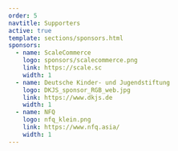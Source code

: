 ```yaml
---
order: 5
navtitle: Supporters
active: true
template: sections/sponsors.html
sponsors:
  - name: ScaleCommerce
    logo: sponsors/scalecommerce.png
    link: https://scale.sc
    width: 1
  - name: Deutsche Kinder- und Jugendstiftung
    logo: DKJS_sponsor_RGB_web.jpg
    link: https://www.dkjs.de
    width: 1
  - name: NFQ
    logo: nfq_klein.png
    link: https://www.nfq.asia/
    width: 1
---
```

